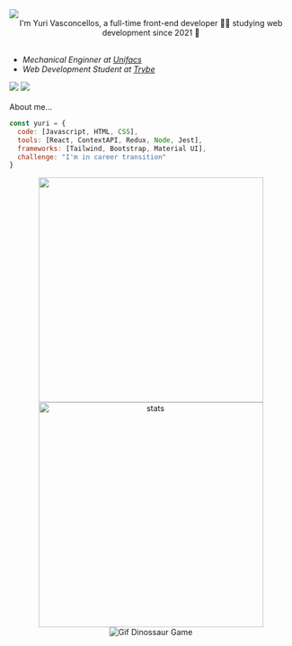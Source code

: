 <img src="https://raw.githubusercontent.com/gist/yvasconcellos/e3264a8d31e2f3d9c2292e5ed62887c5/raw/48fba3d4bfc0a2681aeccf7c5fae7f58607e5613/githubheader.svg"/>
<div align="center">I'm Yuri Vasconcellos, a full-time front-end developer 👨‍💻 studying web development since 2021 🚀</div> 
<br />

<ul>
  <li><em>Mechanical Enginner at <a href="http://https://www.unifacs.br/">Unifacs</a></em></li>
  <li><em>Web Development Student at <a href="https://www.betrybe.com/">Trybe</a></em></li>
</ul>

<div> 
  <a href="https://www.linkedin.com/in/yvasconcellos/"><img src="https://img.shields.io/badge/-LinkedIn-0ba2be?style=for-the-badge&logo=linkedin&logoColor=white" target="_blank"></a> 
  </a>
  <a href="https://yuri-vasconcellos.vercel.app/"><img src="https://img.shields.io/badge/-Portfolio-000000?style=for-the-badge&logo=Github&logoColor=ffffff&link=yvasconcellos.github.io"></a> 
</div>

<br />
About me...  

```javascript
const yuri = {
  code: [Javascript, HTML, CSS],
  tools: [React, ContextAPI, Redux, Node, Jest],
  frameworks: [Tailwind, Bootstrap, Material UI],
  challenge: "I'm in career transition"
}
```


<div style="display: inline-block" align="center">
<a href="https://github.com/yvasconcellos">
  <img align="center" width="400px" src="https://github-readme-stats.vercel.app/api?username=yvasconcellos&hide=issues,contribs=true&theme=dark&include_all_commits=true&count_private=false" />
</a> 
  
<a href="https://github.com/yvasconcellos">
  <img align="center" width="400px" src="https://github-readme-stats.vercel.app/api/top-langs/?username=yvasconcellos&hide_border=true&layout=compact&theme=dark" alt="stats" />
</a>  
</div>
<div align="center">
<img align="center" src="https://mir-s3-cdn-cf.behance.net/project_modules/max_1200/4ff07986208593.5d9a654e92f36.gif" alt="Gif Dinossaur Game" />
</div>
